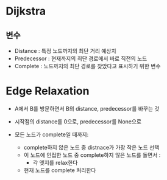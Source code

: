 # Dijkstra

## 변수

- Distance : 특정 노드까지의 최단 거리 예상치
- Predecessor : 현재까지의 최단 경로에서 바로 직전의 노드
- Complete : 노드까지의 최단 경로를 찾았다고 표시하기 위한 변수



# Edge Relaxation

- A에서 B를 방문하면서 B의 distance, predecessor를 바꾸는 것





- 시작점의 distance를 0으로, predecessor를 None으로
- 모든 노드가 complete일 때까지:
  - complete하지 않은 노드 중 distnace가 가장 작은 노드 선택
  - 이 노드에 인접한 노드 중 complete하지 않은 노드를 돌면서 :
    - 각 엣지를 relax한다
  - 현재 노드를 complete 처리한다